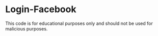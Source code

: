 # Login-Facebook
This code is for educational purposes only and should not be used for malicious purposes. 
